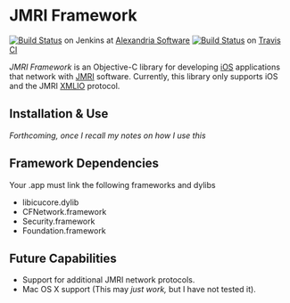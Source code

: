 JMRI Framework
==============

[![Build Status](https://services01.alexandriasoftware.com/buildStatus/icon?job=JMRI_Framework)](https://services01.alexandriasoftware.com/job/JMRI_Framework/) on Jenkins at [Alexandria Software](http://alexandriasoftware.com)
[![Build Status](https://travis-ci.org/[YOUR_GITHUB_USERNAME]/[YOUR_PROJECT_NAME].png)](https://travis-ci.org/[YOUR_GITHUB_USERNAME]/[YOUR_PROJECT_NAME]) on [Travis CI](http://travis-ci.org)

*JMRI Framework* is an Objective-C library for developing [iOS](http://developer.apple.com/devcenter/ios/index.action "iOS Developer Center @ Apple") applications that network with [JMRI](http://jmri.org) software.  Currently, this library only supports iOS and the JMRI [XMLIO](http://jmri.sourceforge.net/help/en/html/web/XMLIO.shtml) protocol.

Installation & Use
------------------

*Forthcoming, once I recall my notes on how I use this*

Framework Dependencies
----------------------

Your .app must link the following frameworks and dylibs

- libicucore.dylib
- CFNetwork.framework
- Security.framework
- Foundation.framework

Future Capabilities
-------------------

* Support for additional JMRI network protocols.
* Mac OS X support (This may *just work,* but I have not tested it).
